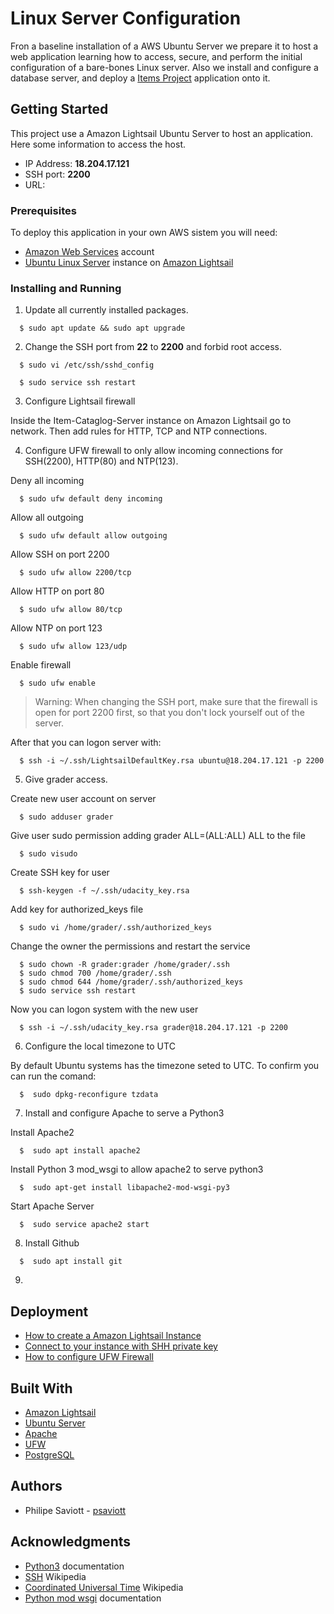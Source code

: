 # Linux Server Configuration

Fron a baseline installation of a AWS Ubuntu Server we prepare it to host a
web application learning  how to access, secure, and perform the initial
configuration of a bare-bones Linux server. Also we install and configure a
database server, and deploy a
[Items Project](https://github.com/psaviott/Item-Catalog "Github project repository")
application onto it.

## Getting Started

This project use a Amazon Lightsail Ubuntu Server to host an application.
Here some information to access the host.
* IP Address: **18.204.17.121**
* SSH port: **2200**
* URL:

### Prerequisites

To deploy this application in your own AWS sistem you will need:
* [Amazon Web Services](https://aws.amazon.com/pt/?nc2=h_lg "Amazon Web Services homepage") account
* [Ubuntu Linux Server](https://www.ubuntu.com/) instance on [Amazon Lightsail](https://aws.amazon.com/pt/lightsail/ "Amazon Lightsail homepage")

### Installing and Running

1. Update all currently installed packages.
  ```
    $ sudo apt update && sudo apt upgrade
  ```

2. Change the SSH port from **22** to **2200** and forbid root access.
  ```
    $ sudo vi /etc/ssh/sshd_config
  ```
  ```
    $ sudo service ssh restart
  ```

3. Configure Lightsail firewall

  Inside the Item-Cataglog-Server instance on Amazon Lightsail go to network. Then add rules for HTTP, TCP and NTP connections.

4. Configure UFW firewall to only allow incoming connections for SSH(2200), HTTP(80) and NTP(123).

  Deny all incoming
  ```
    $ sudo ufw default deny incoming
  ```
  Allow all outgoing
  ```
    $ sudo ufw default allow outgoing
  ```
  Allow SSH on port 2200
  ```
    $ sudo ufw allow 2200/tcp
  ```
  Allow HTTP on port 80
  ```
    $ sudo ufw allow 80/tcp
  ```
  Allow NTP on port 123
  ```
    $ sudo ufw allow 123/udp
  ```
  Enable firewall
  ```
    $ sudo ufw enable
  ```
  >Warning: When changing the SSH port, make sure that the firewall is open for port 2200 first, so that you don't lock yourself out of the server.

  After that you can logon server with:
  ```
    $ ssh -i ~/.ssh/LightsailDefaultKey.rsa ubuntu@18.204.17.121 -p 2200
  ```

5. Give grader access.

  Create new user account on server
  ```
    $ sudo adduser grader
  ```
  Give user sudo permission adding grader ALL=(ALL:ALL) ALL to the file
  ```
    $ sudo visudo
  ```
  Create SSH key for user
  ```
    $ ssh-keygen -f ~/.ssh/udacity_key.rsa
  ```
  Add key for authorized_keys file
  ```
    $ sudo vi /home/grader/.ssh/authorized_keys
  ```
  Change the owner the permissions and restart the service
  ```
    $ sudo chown -R grader:grader /home/grader/.ssh
    $ sudo chmod 700 /home/grader/.ssh
    $ sudo chmod 644 /home/grader/.ssh/authorized_keys
    $ sudo service ssh restart
  ```
  Now you can logon system with the new user
  ```
    $ ssh -i ~/.ssh/udacity_key.rsa grader@18.204.17.121 -p 2200
  ```

6. Configure the local timezone to UTC

  By default Ubuntu systems has the timezone seted to UTC. To confirm you can run the comand:
  ```
    $  sudo dpkg-reconfigure tzdata
  ```

7. Install and configure Apache to serve a Python3

  Install Apache2
  ```
    $  sudo apt install apache2
  ```
  Install Python 3 mod_wsgi to allow apache2 to serve python3
  ```
    $  sudo apt-get install libapache2-mod-wsgi-py3
  ```
  Start Apache Server
  ```
    $  sudo service apache2 start
  ```

8. Install Github
  ```
    $  sudo apt install git
  ```

9.

## Deployment

* [How to create a Amazon Lightsail Instance](https://www.systemfixes.com/2018/12/31/how-to-create-an-aws-lightsail-linux-instance/ "Article about how to create an instance on Lightsail")
* [Connect to your instance with SHH private key](https://support.plesk.com/hc/en-us/articles/360000471513-How-to-connect-to-Amazon-Lightsail-server-via-SSH-with-a-private-key "How to connect to Amazon Lightsail server via SSH with a private key ")
* [How to configure UFW Firewall](https://www.digitalocean.com/community/tutorials/how-to-setup-a-firewall-with-ufw-on-an-ubuntu-and-debian-cloud-server "How To Setup a Firewall with UFW")

## Built With

* [Amazon Lightsail](https://aws.amazon.com/pt/lightsail/ "Amazon Lightsail homepage")
* [Ubuntu Server](https://www.ubuntu.com/ "Ubuntu homepage")
* [Apache](https://apache.org/ "Apache homepage")
* [UFW](https://help.ubuntu.com/community/UFW "UFW community")
* [PostgreSQL](https://www.postgresql.org/ "PostgreSQL homepage")

## Authors

* Philipe Saviott - [psaviott](https://github.com/psaviott)

## Acknowledgments

* [Python3](https://docs.python.org/3.6/index.html "Python3 documentation") documentation
* [SSH](https://en.wikipedia.org/wiki/Secure_Shell "Article about SSH") Wikipedia
* [Coordinated Universal Time](https://en.wikipedia.org/wiki/Coordinated_Universal_Time " Article about UTC time") Wikipedia
* [Python mod wsgi](https://modwsgi.readthedocs.io/en/develop/ "mod wsgi documentation") documentation
